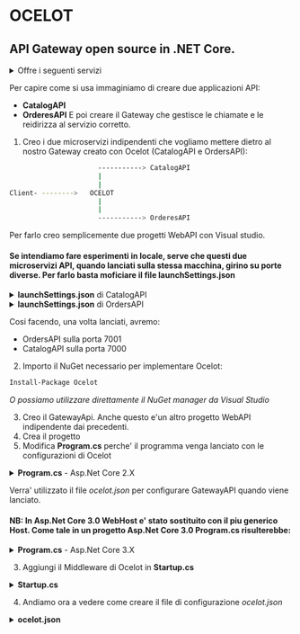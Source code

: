 # OCELOT

## API Gateway open source in .NET Core.
<details>
<summary>Offre i seguenti servizi</summary>
<p>
* Routing
* Request Aggregation
* Server discovery
* Authentication
* Authorization
* Rate Limiting
* Caching
* Load balancing
* Logging
</p>
</details>

Per capire come si usa immaginiamo di creare due applicazioni API:
* **CatalogAPI**
* **OrderesAPI**
E poi creare il Gateway che gestisce le chiamate e le reidirizza al servizio corretto.

1. Creo i due microservizi indipendenti che vogliamo mettere dietro al nostro Gateway creato con Ocelot (CatalogAPI e OrdersAPI):
```bash
                      -----------> CatalogAPI
                      |
                      |
Client- -------->   OCELOT 
                      |
                      |
                      -----------> OrderesAPI   
```
Per farlo creo semplicemente due progetti WebAPI con Visual studio.

#### Se intendiamo fare esperimenti in locale, serve che questi due microservizi API, quando lanciati sulla stessa macchina, girino su porte diverse. Per farlo basta moficiare il file launchSettings.json <br/>
<details>
<summary><b>launchSettings.json</b> di CatalogAPI</summary>
<p>

```bash
[...]

"CatalogAPI": {
      "commandName": "Project",
      "launchBrowser": true,
      "environmentVariables": {
        "ASPNETCORE_ENVIRONMENT": "Development"
      },
      "applicationUrl": "https://localhost:7000"
    },

[...]
```
</p>
</details>

<details>
<summary><b>launchSettings.json</b> di OrdersAPI</summary>
<p>

```bash
[...]

"OrdersAPI": {
      "commandName": "Project",
      "launchBrowser": true,
      "environmentVariables": {
        "ASPNETCORE_ENVIRONMENT": "Development"
      },
      "applicationUrl": "https://localhost:7001"
    },

[...]
```
</p>
</details>

Cosi facendo, una volta lanciati, avremo: 
* OrdersAPI sulla porta 7001
* CatalogAPI sulla porta 7000

2. Importo il NuGet necessario per implementare Ocelot:
```bash
Install-Package Ocelot
```
_O possiamo utilizzare direttamente il NuGet manager da Visual Studio_

3. Creo il GatewayApi. Anche questo e'un altro progetto WebAPI indipendente dai precedenti.
 1. Crea il progetto 
 2. Modifica **Program.cs** perche' il programma venga lanciato con le configurazioni di Ocelot

<details>
<summary><b>Program.cs</b> - Asp.Net Core 2.X</summary>
<p>

```csharp
 //Asp.Net Core 2
 public class Program
    {
        public static void Main(string[] args)
        {
            CreateWebHostBuilder(args).Build().Run();
        }

        public static IWebHostBuilder CreateWebHostBuilder(string[] args) =>
            WebHost.CreateDefaultBuilder(args)
                .ConfigureAppConfiguration((host, config) =>
                {
                    config
                    	.SetBasePath(AppContext.BaseDirectory)
                        .AddJsonFile("appsettings.json", false, true)
                        .AddJsonFile("ocelot.json", false, true)
                        .Build();
                })
            .UseStartup<Startup>();
    }
```
</p>
</details>

Verra' utilizzato il file _ocelot.json_ per configurare GatewayAPI quando viene lanciato.

#### NB: In Asp.Net Core 3.0 WebHost e' stato sostituito con il piu generico Host. Come tale in un progetto Asp.Net Core 3.0 Program.cs risulterebbe: <br/>
 <details>
<summary><b>Program.cs</b> - Asp.Net Core 3.X</summary>
<p>

```csharp
    //Asp.Net Core 3
    public class Program
    {
        public static void Main(string[] args)
        {
            CreateHostBuilder(args).Build().Run();
        }

        public static IHostBuilder CreateHostBuilder(string[] args) =>
            Host.CreateDefaultBuilder(args)
                .ConfigureWebHostDefaults(webBuilder =>
                {
                    webBuilder.ConfigureAppConfiguration((host, config) => {
                        config
                        	.SetBasePath(AppContext.BaseDirectory)
                        	.AddJsonFile("appsettings.json", false, true)
                        	.AddJsonFile("ocelot.json", false, true)
                        	.Build();
                    })

                    webBuilder.UseStartup<Startup>();
                });
    }
```
</p>
</details>

3. Aggiungi il Middleware di Ocelot in **Startup.cs**
 
<details>
<summary><b>Startup.cs</b></summary>
<p>

```csharp
    public class Startup
    {
        public IConfiguration Configuration { get; }

        public Startup(IConfiguration configuration)
        {
            Configuration = configuration;
        }
       
        public void ConfigureServices(IServiceCollection services)
        {
            services.AddOcelot(Configuration); // DA AGGIUNGERE
        }

        public void Configure(IApplicationBuilder app, IWebHostEnvironment env)
        {
            if (env.IsDevelopment())
            {
               app.UseDeveloperExceptionPage();
            }
            else
            {
                app.UseHsts(); // DA AGGIUNGERE
            }

            app.UseHttpsRedirection(); // DA AGGIUNGERE
            app.UseRouting();
            app.UseEndpoints(endpoints =>
            {
                endpoints.MapGet("/", async context =>
                {
                    await context.Response.WriteAsync("Hello World!");
                });
            });
            app.UseOcelot().Wait(); // DA AGGIUNGERE ALLA FINE DI TUTTO!

        }
    }
```
</p>
</details>

4. Andiamo ora a vedere come creare il file di configurazione _ocelot.json_
<details>
<summary><b>ocelot.json</b></summary>
<p>
```json
{
  "ReRoutes": [
    {
      "DownstreamPathTemplate": "/api/{version}/{everything}",
      "DownstreamScheme": "http",
      "DownstreamHostAndPorts": [
        {
          "Host": "catalog-api",
          "Port": 80
        }
      ],
      "UpstreamPathTemplate": "/api/{version}/{everything}",
      "UpstreamHttpMethod": [ "POST", "PUT", "GET" ],
      "HttpHandlerOptions" : {
      	"AllowAutoRedirect" : true
      }
    },
    {
      "DownstreamPathTemplate": "/api/{version}/{everything}",
      "DownstreamScheme": "http",
      "DownstreamHostAndPorts": [
        {
          "Host": "basket-api",
          "Port": 80
        }
      ],
      "UpstreamPathTemplate": "/api/v1/{everything}",
      "UpstreamHttpMethod": [ "POST", "PUT", "GET" ],
      "AuthenticationOptions": {
        "AuthenticationProviderKey": "IdentityApiKey",
        "AllowedScopes": []
      }
    }

  ],
    "GlobalConfiguration": {
      "BaseUrl" : "https://localhost:7003",
      "RequestIdKey": "OcRequestId",
      "AdministrationPath": "/administration"
    }
  }
```
</p>
</details>

Parti salienti:
* **"ReRoutes": []** - In questa sezione viene spiegato il comportamento di Ocelot per le chiamate che arrivano
	* **UpstreamPathTemplate** - Enpoint del Gateway
	* **DownstreamPathTemplate** - Endpoint che il gateway contattera'
	* **Priority** - Quando ci sono due UpstreamPathTemplate che possono combaciare, il Gateway decidera' quale utilizzare in base a chi ha Priority piu' alta (Nell'esempio sopra _/api/{version}/{everything}_ e _/api/v1/{everything}_ sono due UpstreamPathTemplate che possono combaciare)
	* **AllowAutoRedirect** - Si spiega bene con un esempio. Se questo parametro non venisse settato (o settato **false**), quando col Browser chiamo GET _https://localhost:7003/api/v1/c/1_, il browser verra' reindirizzato al link _http://catalog-api:80//api/v1/1_. Se invece voglio nascondere il secondo link e mantenere il Browser sul primo link pur ottenendo lo stesso risultato, allora questo paramtro va settato **true**
* **"GlobalConfiguration": {}** - Si definiscono dei settings che sovrascrivono quelli di ReRoutes, utile perche' altrimenti ripetere un sacco di informazioni in ReRoutes.
	* **BaseUrl** - Questo parametro e' molto importante e rappresenta l'url con cui servizi esterni vedranno Ocelot. Ad esempio supponiamo che Gateway venga lanciato in un container all' url http://123.12.1.1:6342, questo e' l'indirizzo da settare.
	Mettiamo ora che pero' davanti al Gateway Ocelot ci sia un load balancer Ngix all'indirizzo http://myApp.com, sara' questo allora il valore da settare.
	* **RequestIdKey** - Definisce un Header contenente il CorrelationId della richiesta. Questo Header poi verra' passato anche alla richiestra tra Gateway e Servizio. In caso questo header non venisse trovato, il middleware lo andra' a creare.
	* **AdministrationPath** - Definisce l'endpoint con la quale sara' possibile fare delle operazioni runtime su Ocelot (Vedi avanti)

#### Aggregation: Ocelot offre anche una feature che con una sola chiamata permette in chiamare due servizi diversi dietro le quinte e ritornare una rsisposta che e' l'aggregazione delle due:
```json
{
//-----------------------------ReRoutes
  "ReRoutes": [
    {
//----->GetCatalog
      "DownstreamPathTemplate": "/api/{version}/{everything}",
      "DownstreamScheme": "http",
      "DownstreamHostAndPorts": [
        {
          "Host": "catalog-api",
          "Port": 80
        }
      ],
      "UpstreamPathTemplate": "/api/{version}/{everything}",
      "UpstreamHttpMethod": [ "GET" ],
      "Key" : "GetCatalog",
      "UpstreamHeaderTransform" : {
      	"Accept-Encoding" : "gzip;q=0"
      }
    },
//----->GetBasket
    {
      "DownstreamPathTemplate": "/api/{version}/{everything}",
      "DownstreamScheme": "http",
      "DownstreamHostAndPorts": [
        {
          "Host": "basket-api",
          "Port": 80
        }
      ],
      "UpstreamPathTemplate": "/api/{version}/{everything}",
      "UpstreamHttpMethod": [ "GET" ],
      "Key" : "GetBasket",
      "UpstreamHeaderTransform" : {
      	"Accept-Encoding" : "gzip;q=0"
      }
    }
  ],
//-----------------------------GlobalConfiguration
    "GlobalConfiguration": {
      "BaseUrl" : "https://localhost:7003",
    },
//-----------------------------Aggregates
	"Aggregates" : [
		{
			"ReRouteKeys" : [
				"GetCatalog",
				"GetBasket"
			],
			"UpstreamPathTemplate": "/api/aggregate/{version}/{everything}"
		}
	]
  }
```
Dove:
* **Aggregates** - Sezione che crea un endpoint vituale che verra' utilizzato per aggregare piu richieste (nell'esempio l'endpoint sara' _/api/aggregate/{version}/{everything}_ e aggrega le chiamate ley cui **Key** sono _GetCatalog_ e _GetBasket_)
* **UpstreamHeaderTransform** - Il Gateway aggiunge Headers alle chiamate che saranno inviate ai Backend (Nel nostro caso disabilitiamo la compressione, altrimenti quando il messaggio verra' ritornato dai due backend otterremo qualcosa di decifrato ed incomprensibile).

La risposta che si ottiene e' di questo genere:
```json
/* 
 * GET https://localhost:7003/api/aggregate/v1/5
 */

//RESPONSE
{
	"GetCatalog" : {
		//Valori ritornati da GetCatalog
	},
	"GetBasket" : {
		//Valori ritornati da GetBasket
	}
}
```
#### E' possibile modificare il modo con cui vengono ritornati i dati aggreati (tipo eliminare le due sottocategorie, e ritornare un corpo unico, o ritornare solo alcuni dei campi). Per farlo sara' necessario creare una classe che implementi IDefinedAggregator. Non vediamo questo caso.

### Throttling 
Ocelot offre anche metodi di Throttling per evitare che un utente chiami troppe volte lo stesso metodo.
1. Per attivare queste feature innanzi tutto andiamo ad aggiungere _"RateLimitOptions"_ ad ocelet.json
```json
//-----------------------------GlobalConfiguration
    "GlobalConfiguration": {
      "BaseUrl" : "https://localhost:7003",
      "RateLimitOptions" : {
      	"DisableRateLimitHeaders" : false,
      	"QuotaExceededMessage" : "Please stop!",
      	"HttpStatusCode" : 419,
      	"ClientIdHeader" : "TestHeader" 
      }
    }
```
Dove: 
* **QuotaExceededMessage** - E' il messaggio che viene ritornato quando si eccede il throttling
* **HttpStatusCode** - E' uno Status Code customizzato per questa risposta
* **ClientIdHeader** - Questo parametro definisce un Header da cercare nella richiesta. Questo Header serve ad identificare l'utente che ha fatto la chiamata (posso immaginare di mettere come valore a questo Header il ClientId preso dal Claim estratto da un JWT). Questo perche' ovviamente il Throttling viene applicato al singolo utente.
2. Andiamo ora a decidere quale Route avra' il Throttling e secondo quale politica usando _RateLimitOptions{}_:
```json
"ReRoutes": [
    {
//----->GetCatalog
      "DownstreamPathTemplate": "/api/{version}/{everything}",
      "DownstreamScheme": "http",
      "DownstreamHostAndPorts": [
        {
          "Host": "catalog-api",
          "Port": 80
        }
      ],
      "UpstreamPathTemplate": "/api/{version}/{everything}",
      "UpstreamHttpMethod": [ "GET" ],
      "RateLimitOptions" : {
      	"ClientWhiteList" : [],
      	"EnableRateLimiting" : true,
      	"Period" : "10s",
      	"PeriodTimespan" : 30,
      	"limit" : 3
      }
    }
  ]
```
Dove:
* **Period** - Periodo di tempo da considerare
* **limit** - Numero di chiamate (quindi in questo caso 3 chiamate negli ultimi 10 secondi)
* **PeriodTimespan** - Se esageri con le chiamate, per quanto tempo vieni fermato (Se fai piu di 3 chiamate in 10 secondi riceverai il messaggio di Stop e verrai bloccato per 30 secondi)

